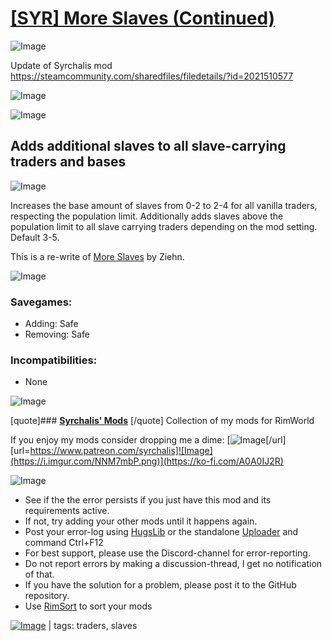 # [[SYR] More Slaves (Continued)]()

![Image](https://i.imgur.com/buuPQel.png)

Update of Syrchalis mod https://steamcommunity.com/sharedfiles/filedetails/?id=2021510577

![Image](https://i.imgur.com/pufA0kM.png)
	
![Image](https://i.imgur.com/Z4GOv8H.png)

## **Adds additional slaves to all slave-carrying traders and bases**



![Image](https://i.imgur.com/s8csNp7.png)

Increases the base amount of slaves from 0-2 to 2-4 for all vanilla traders, respecting the population limit. Additionally adds slaves above the population limit to all slave carrying traders depending on the mod setting. Default 3-5.

This is a re-write of [More Slaves](https://steamcommunity.com/sharedfiles/filedetails/?id=1541360626) by Ziehn.



![Image](https://i.imgur.com/x3y72Eg.png)

### **Savegames:**


- Adding: Safe
- Removing: Safe



### **Incompatibilities:**


- None





![Image](https://i.imgur.com/1YxHVGs.png)

[quote]### **[Syrchalis' Mods](https://steamcommunity.com/workshop/filedetails/?id=1474000866)**
[/quote]
Collection of my mods for RimWorld

If you enjoy my mods consider dropping me a dime:
[![Image](https://i.imgur.com/QMURwKz.png)[/url][url=https://www.patreon.com/syrchalis]![Image](https://i.imgur.com/NNM7mbP.png)](https://ko-fi.com/A0A0IJ2R)

![Image](https://i.imgur.com/PwoNOj4.png)



-  See if the the error persists if you just have this mod and its requirements active.
-  If not, try adding your other mods until it happens again.
-  Post your error-log using [HugsLib](https://steamcommunity.com/workshop/filedetails/?id=818773962) or the standalone [Uploader](https://steamcommunity.com/sharedfiles/filedetails/?id=2873415404) and command Ctrl+F12
-  For best support, please use the Discord-channel for error-reporting.
-  Do not report errors by making a discussion-thread, I get no notification of that.
-  If you have the solution for a problem, please post it to the GitHub repository.
-  Use [RimSort](https://github.com/RimSort/RimSort/releases/latest) to sort your mods

 

[![Image](https://img.shields.io/github/v/release/emipa606/SYRMoreSlaves?label=latest%20version&style=plastic&color=9f1111&labelColor=black)](https://steamcommunity.com/sharedfiles/filedetails/changelog/) | tags:  traders, slaves
